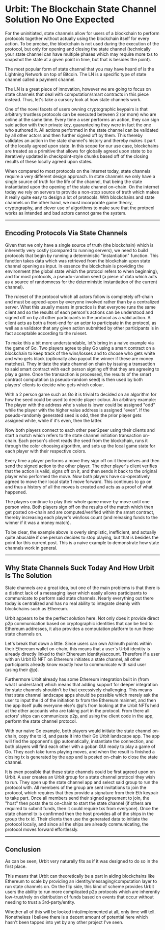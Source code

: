 Urbit: The Blockchain State Channel Solution No One Expected
==============================

For the uninitiated, state channels allow for users of a blockchain to perform protocols together without actually using the blockchain itself for every action. To be precise, the blockchain is not used during the execution of the protocol, but only for opening and closing the state channel (technically your state channel can have multiple phases which may require more txs to snapshot the state at a given point in time, but that is besides the point).

The most popular form of state channel that you may have heard of is the Lightning Network on top of Bitcoin. The LN is a specific type of state channel called a payment channel. 

The LN is a great piece of innovation, however we are going to focus on state channels that deal with computation/smart contracts in this piece instead. Thus, let's take a cursory look at how state channels work.

One of the novel facets of users owning cryptographic keypairs is that arbitrary trustless protocols can be executed between 2 (or more) who are online at the same time. Every time a user performs an action, they can sign said action with their private key, guaranteeing they were in fact the one who authored it. All actions performed in the state channel can be validated by all other actors and then further signed off by them. This thereby validates an action in the state channel's history and thereby makes it part of the locally agreed upon state. In this scope for our use case, blockchains are treated as a primitive that allows for globally agreed upon state to be iteratively updated in checkpoint-style chunks based off of the closing results of these locally agreed upon states.

When compared to most protocols on the internet today, state channels require a very different design approach. In state channels we only have a single source of truth for the life of the channel, that being the state instantiated upon the opening of the state channel on-chain. On the internet today we rely on servers to provide a non-stop source of truth which makes it really quite easy to design a lot of protocols. With blockchains and state channels on the other hand, we must incorporate game theory, cryptography, and clever use of algorithms to make sure that the protocol works as intended and bad actors cannot game the system.


---
Encoding Protocols Via State Channels
---

Given that we only have a single source of truth (the blockchain) which is inherently very costly (compared to running servers), we need to build protocols that begin by running a deterministic "instantiation" function. This function takes data which was retrieved from the blockchain upon state channel opening as input. In essence the blockchain is providing the environment (the global state which the protocol refers to when beginning), and for most protocols, a pseudo-random seed (a piece of data which acts as a source of randomness for the deterministic instantiation of the current channel).

The ruleset of the protocol which all actors follow is completely off-chain and must be agreed-upon by everyone involved rather than by a centralized server. What this usually means in practice is that everyone runs the same client and so the results of each person's actions can be understood and signed off on by all other participants in the protocol as a valid action. A client acts as both a front-end for an actor to participate in the protocol, as well as a validator that any given action submitted by other participants is in fact acceptable according to the ruleset.

To make this a bit more understandable, let's bring in a naive example via the game of Go. Two players agree to play Go using a smart contract on a blockchain to keep track of the wins/losses and to choose who gets white and who gets black (optionally also payout the winner if these are money matches). They initiate the state channel on chain by issuing a transaction to said smart contract with each person signing off that they are agreeing to play a game. Once the transaction is processed, the results of the smart contract computation (a pseudo-random seed) is then used by both players' clients to decide who gets which colour. 

With a 2 person game such as Go it is trivial to decided on an algorithm for how the seed could be used to decide player colour. An arbitrary example: The player with the address who's value is lower could be assigned "odd" while the player with the higher value address is assigned "even". If the pseudo-randomly generated seed is odd, then the prior player gets assigned white, while if it's even, then the latter.

Now both players connect to each other peer2peer using their clients and start a match which refers to the state channel initiation transaction on-chain. Each person's client reads the seed from the blockchain, runs it through the color choosing algorithm, and sets up the local game state for each player with their respective colors.

Every time a player performs a move they sign off on it themselves and then send the signed action to the other player. The other player's client verifies that the action is valid, signs off on it, and then sends it back to the original player who performed the move. Now both players have co-operatively agreed to move their local state 1 move forward. This continues to go on and thus a history of all the moves is created and acts as a proof of what happened.

The players continue to play their whole game move-by-move until one person wins. Both players sign off on the results of the match which then get posted on-chain and are computed/verified within the smart contract, thereby increasing each player's win/loss count (and releasing funds to the winner if it was a money match).

To be clear, the example above is overly simplistic, inefficient, and actually quite abusable if one person decides to stop playing, but that is besides the point for this current post. This is a naive example to demonstrate how state channels work in general.


---
Why State Channels Suck Today And How Urbit Is The Solution
---

State channels are a great idea, but one of the main problems is that there is a distinct lack of a messaging layer which easily allows participants to communicate to perform said state channels. Nearly everything out there today is centralized and has no real ability to integrate cleanly with blockchains such as Ethereum.

Urbit appears to be the perfect solution here. Not only does it provide direct p2p communication based on cryptographic identities that can be tied to Ethereum addresses, it also provides a computation platform to run these state channels on. 

Let's break that down a little. Since users can own Azimuth points within their Ethereum wallet on-chain, this means that a user's Urbit identity is already directly linked to their Ethereum identity/account. Therefore if a user with an Urbit ID NFT on Ethereum initiates a state channel, all other participants already know exactly how to communicate with said user (using their @p).

Furthermore Urbit already has some Ethereum integration built in (from what I understand) which means that adding support for deeper integration for state channels shouldn't be that excessively challenging. This means that state channel landscape apps should be possible which merely ask the user to input the id of the initiation tx from the Ethereum mainnet, and then the app itself pulls everyone else's @p's from looking at the Urbit NFTs held at the other accounts who are taking part in the protocol. From there all actors' ships can communicate p2p, and using the client code in the app, perform the state channel protocol. 

With our naive Go example, both players would initiate the state channel on-chain, copy the tx id, and paste it into their Go Urbit landscape app. The app will find the opponent's @p automatically, instantiate the connection, and both players will find each other with a goban GUI ready to play a game of Go. They each take turns playing moves, and when the result is finished a closing tx is generated by the app and is posted on-chain to close the state channel.

It is even possible that these state channels could be first agreed upon on Urbit. A user creates an Urbit group for a state channel protocol they wish to run. They open up the state channel app and select said group to run the protocol with. All members of the group are sent invitations to join the protocol, which requires that they provide a signature from their Eth keypair to take part. Once all members send their signed agreement to join, the "host" then posts the tx on-chain to start the state channel (if others are required to submit funds, then it could require txs from everyone). Once the state channel tx is confirmed then the host provides all of the ships in the group the tx id. Their clients then use the generated data to initiate the protocol locally, and since all the ships are already communicating, the protocol moves forward effortlessly.

---
Conclusion
---

As can be seen, Urbit very naturally fits as if it was designed to do so in the first place.

This means that Urbit can theoretically be a part in aiding blockchains like Ethereum to scale by providing an identity/messaging/computation layer to run state channels on. On the flip side, this kind of scheme provides Urbit users the ability to run more complicated p2p protocols which are inherently low-trust/rely on distribution of funds based on events that occur without needing to trust a 3rd-party/entity.

Whether all of this will be looked into/implemented at all, only time will tell. Nonetheless I believe there is a decent amount of potential here which hasn't been tapped into yet by any other project I've seen.